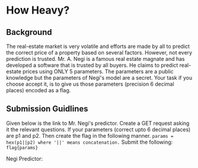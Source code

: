 # How Heavy?
## Background
The real-estate market is very volatile and efforts are made by all to predict the correct price of a property based on several factors. However, not every prediction is trusted. 
Mr. A. Negi is a famous real estate magnate and has developed a software that is trusted by all buyers. He claims to predict real-estate prices using ONLY 5 parameters. The parameters are a public knowledge but the parameters of Negi's model are a secret.
Your task if you choose accept it, is to give us those parameters (precision 6 decimal places) encoded as a flag. 

## Submission Guidlines
Given below is the link to Mr. Negi's predictor. Create a GET request asking it the relevant questions.
If your parameters (correct upto 6 decimal places) are p1 and p2. Then create the flag in the following manner.
`params = hex(p1||p2) where '||' means concatenation.`
Submit the following:
`flag{params}`

Negi Predictor: 
